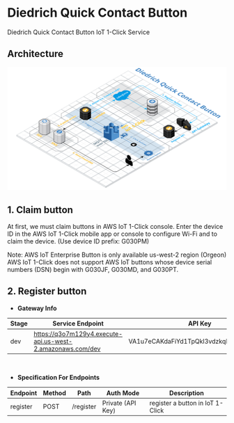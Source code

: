 # Diedrich Quick Contact Button

Diedrich Quick Contact Button IoT 1-Click Service

## Architecture

![Architecture](resources/architecture.png)

## 1. Claim button

At first, we must claim buttons in AWS IoT 1-Click console.
Enter the device ID in the AWS IoT 1-Click mobile app or console to configure Wi-Fi and to claim the device. (Use device ID prefix: G030PM)

Note:
AWS IoT Enterprise Button is only available us-west-2 region (Orgeon)
AWS IoT 1-Click does not support AWS IoT buttons whose device serial numbers (DSN) begin with G030JF, G030MD, and G030PT.

## 2. Register button

  - **Gateway Info**

| Stage | Service Endpoint                                           | API Key                                  |
| ----- | ---------------------------------------------------------- | ---------------------------------------- |
| dev   | https://q3o7m129y4.execute-api.us-west-2.amazonaws.com/dev | VA1u7eCAKdaFiYd1TpQkI3vdzkqRFeMyaLtzXd1I |

<br/>

  - **Specification For Endpoints**
  
| Endpoint | Method | Path      | Auth Mode         | Description                      |
| -------- | ------ | --------- | ----------------- | -------------------------------- |
| register | POST   | /register | Private (API Key) | register a button in IoT 1-Click |

<br/>